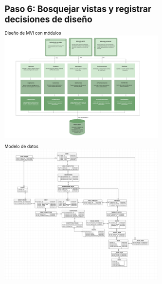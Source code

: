 # Paso 6: Bosquejar vistas y registrar decisiones de diseño

Diseño de MVI con módulos
![MVI con módulos](/proyecto/images/Arquitectura/component%20diagram%202.png)

Modelo de datos
![Modelo de datos](/proyecto/images/DecisionesDeArq/Modelo.png)